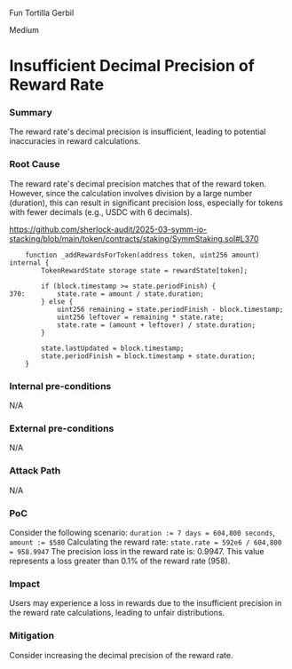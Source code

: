 Fun Tortilla Gerbil

Medium

# Insufficient Decimal Precision of Reward Rate

### Summary
The reward rate's decimal precision is insufficient, leading to potential inaccuracies in reward calculations.

### Root Cause
The reward rate's decimal precision matches that of the reward token. 
However, since the calculation involves division by a large number (duration), this can result in significant precision loss, especially for tokens with fewer decimals (e.g., USDC with 6 decimals).

https://github.com/sherlock-audit/2025-03-symm-io-stacking/blob/main/token/contracts/staking/SymmStaking.sol#L370
```solidity
	function _addRewardsForToken(address token, uint256 amount) internal {
		TokenRewardState storage state = rewardState[token];

		if (block.timestamp >= state.periodFinish) {
370:		state.rate = amount / state.duration;
		} else {
			uint256 remaining = state.periodFinish - block.timestamp;
			uint256 leftover = remaining * state.rate;
			state.rate = (amount + leftover) / state.duration;
		}

		state.lastUpdated = block.timestamp;
		state.periodFinish = block.timestamp + state.duration;
	}
```

### Internal pre-conditions
N/A

### External pre-conditions
N/A

### Attack Path
N/A

### PoC
Consider the following scenario:
    `duration := 7 days = 604,800 seconds`, `amount := $580`
Calculating the reward rate:
    `state.rate = 592e6 / 604,800 = 958.9947`
The precision loss in the reward rate is: 0.9947.
This value represents a loss greater than 0.1% of the reward rate (958).

### Impact
Users may experience a loss in rewards due to the insufficient precision in the reward rate calculations, leading to unfair distributions.

### Mitigation
Consider increasing the decimal precision of the reward rate.
